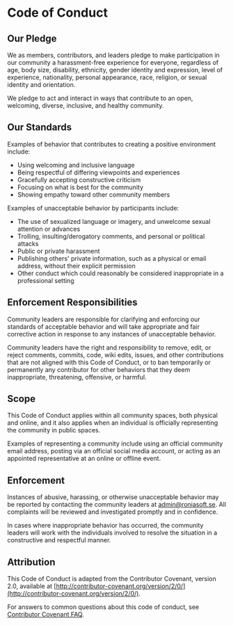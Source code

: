 # Code of Conduct

## Our Pledge

We as members, contributors, and leaders pledge to make participation in our community a harassment-free experience for everyone, regardless of age, body size, disability, ethnicity, gender identity and expression, level of experience, nationality, personal appearance, race, religion, or sexual identity and orientation.

We pledge to act and interact in ways that contribute to an open, welcoming, diverse, inclusive, and healthy community.

## Our Standards

Examples of behavior that contributes to creating a positive environment include:

- Using welcoming and inclusive language
- Being respectful of differing viewpoints and experiences
- Gracefully accepting constructive criticism
- Focusing on what is best for the community
- Showing empathy toward other community members

Examples of unacceptable behavior by participants include:

- The use of sexualized language or imagery, and unwelcome sexual attention or advances
- Trolling, insulting/derogatory comments, and personal or political attacks
- Public or private harassment
- Publishing others' private information, such as a physical or email address, without their explicit permission
- Other conduct which could reasonably be considered inappropriate in a professional setting

## Enforcement Responsibilities

Community leaders are responsible for clarifying and enforcing our standards of acceptable behavior and will take appropriate and fair corrective action in response to any instances of unacceptable behavior.

Community leaders have the right and responsibility to remove, edit, or reject comments, commits, code, wiki edits, issues, and other contributions that are not aligned with this Code of Conduct, or to ban temporarily or permanently any contributor for other behaviors that they deem inappropriate, threatening, offensive, or harmful.

## Scope

This Code of Conduct applies within all community spaces, both physical and online, and it also applies when an individual is officially representing the community in public spaces.

Examples of representing a community include using an official community email address, posting via an official social media account, or acting as an appointed representative at an online or offline event.

## Enforcement

Instances of abusive, harassing, or otherwise unacceptable behavior may be reported by contacting the community leaders at [admin@roniasoft.se](mailto:admin@roniasoft.se). All complaints will be reviewed and investigated promptly and in confidence.

In cases where inappropriate behavior has occurred, the community leaders will work with the individuals involved to resolve the situation in a constructive and respectful manner.

## Attribution

This Code of Conduct is adapted from the Contributor Covenant, version 2.0, available at [http://contributor-covenant.org/version/2/0/](http://contributor-covenant.org/version/2/0/).

For answers to common questions about this code of conduct, see [Contributor Covenant FAQ](http://contributor-covenant.org/faq/).
